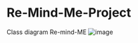 # Re-Mind-Me-Project
Class diagram Re-mind-ME
![image](https://user-images.githubusercontent.com/65280545/115270677-c5129e80-a166-11eb-8abd-358154c9c4e8.png)

